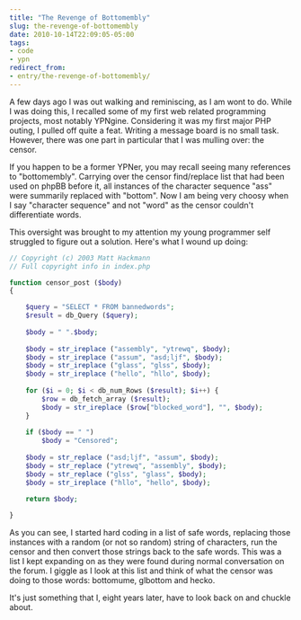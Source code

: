 ```yaml
---
title: "The Revenge of Bottomembly"
slug: the-revenge-of-bottomembly
date: 2010-10-14T22:09:05-05:00
tags:
- code
- ypn
redirect_from:
- entry/the-revenge-of-bottomembly/
---
```

A few days ago I was out walking and reminiscing, as I am wont to do. While I was doing this, I  recalled some of my first web related programming projects, most notably YPNgine. Considering it was my first major PHP outing, I pulled off quite a feat. Writing a message board is no small task. However, there was one part in particular that I was mulling over: the censor. 

If you happen to be a former YPNer, you may recall seeing many references to "bottomembly". Carrying over the censor find/replace list that had been used on phpBB before it, all instances of the character sequence "ass" were summarily replaced with "bottom". Now I am being very choosy when I say "character sequence" and not "word" as the censor couldn't differentiate words.

This oversight was brought to my attention my young programmer self struggled to figure out a solution. Here's what I wound up doing:

```php
// Copyright (c) 2003 Matt Hackmann
// Full copyright info in index.php

function censor_post ($body)
{

	$query = "SELECT * FROM bannedwords";
	$result = db_Query ($query);
	
	$body = " ".$body;
	
	$body = str_ireplace ("assembly", "ytrewq", $body);
	$body = str_ireplace ("assum", "asd;ljf", $body);
	$body = str_ireplace ("glass", "glss", $body);
	$body = str_ireplace ("hello", "hllo", $body);
	
	for ($i = 0; $i < db_num_Rows ($result); $i++) {
		$row = db_fetch_array ($result);
		$body = str_ireplace ($row["blocked_word"], "", $body);
	}
	
	if ($body == " ")
		$body = "Censored";
	
	$body = str_replace ("asd;ljf", "assum", $body);
	$body = str_replace ("ytrewq", "assembly", $body);
	$body = str_replace ("glss", "glass", $body);
	$body = str_ireplace ("hllo", "hello", $body);
	
	return $body;

}
```

As you can see, I started hard coding in a list of safe words, replacing those instances with a random (or not so random) string of characters, run the censor and then convert those strings back to the safe words. This was a list I kept expanding on as they were found during normal conversation on the forum. I giggle as I look at this list and think of what the censor was doing to those words: bottomume, glbottom and hecko.

It's just something that I, eight years later, have to look back on and chuckle about.
